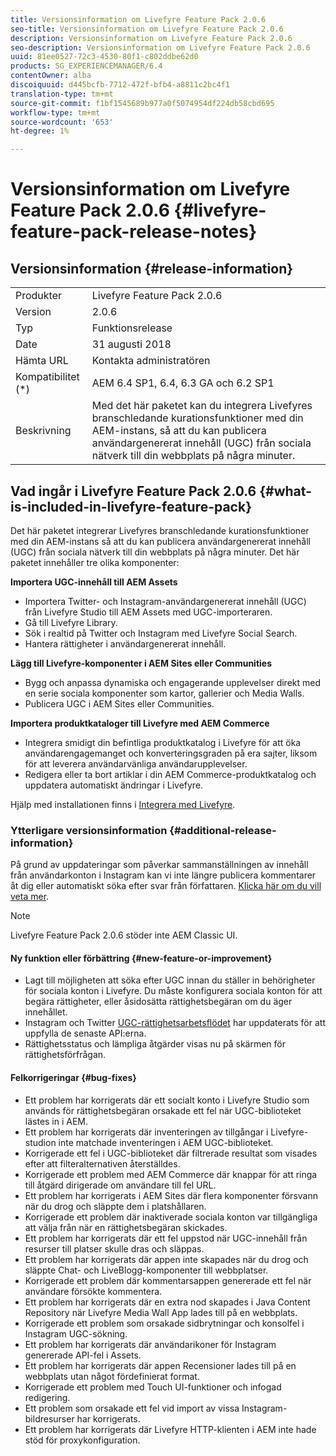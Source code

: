 ```yaml
---
title: Versionsinformation om Livefyre Feature Pack 2.0.6
seo-title: Versionsinformation om Livefyre Feature Pack 2.0.6
description: Versionsinformation om Livefyre Feature Pack 2.0.6
seo-description: Versionsinformation om Livefyre Feature Pack 2.0.6
uuid: 81ee0527-72c3-4530-80f1-c802ddbe62d0
products: SG_EXPERIENCEMANAGER/6.4
contentOwner: alba
discoiquuid: d445bcfb-7712-472f-bfb4-a8811c2bc4f1
translation-type: tm+mt
source-git-commit: f1bf1545689b977a0f5074954df224db58cbd695
workflow-type: tm+mt
source-wordcount: '653'
ht-degree: 1%

---
```



# Versionsinformation om Livefyre Feature Pack 2.0.6 {#livefyre-feature-pack-release-notes}

## Versionsinformation {#release-information}

<table> 
 <tbody>
  <tr>
   <td>Produkter</td> 
   <td>Livefyre Feature Pack 2.0.6</td> 
  </tr>
  <tr>
   <td>Version</td> 
   <td>2.0.6</td> 
  </tr>
  <tr>
   <td>Typ</td> 
   <td>Funktionsrelease</td> 
  </tr>
  <tr>
   <td>Date</td> 
   <td>31 augusti 2018</td> 
  </tr>
  <tr>
   <td>Hämta URL<br /> </td> 
   <td>Kontakta administratören</td> 
  </tr>
  <tr>
   <td>Kompatibilitet (*)</td> 
   <td>AEM 6.4 SP1, 6.4, 6.3 GA och 6.2 SP1</td> 
  </tr>
  <tr>
   <td>Beskrivning</td> 
   <td>Med det här paketet kan du integrera Livefyres branschledande kurationsfunktioner med din AEM-instans, så att du kan publicera användargenererat innehåll (UGC) från sociala nätverk till din webbplats på några minuter.</td> 
  </tr>
 </tbody>
</table>

## Vad ingår i Livefyre Feature Pack 2.0.6 {#what-is-included-in-livefyre-feature-pack}

Det här paketet integrerar Livefyres branschledande kurationsfunktioner med din AEM-instans så att du kan publicera användargenererat innehåll (UGC) från sociala nätverk till din webbplats på några minuter. Det här paketet innehåller tre olika komponenter:

**Importera UGC-innehåll till AEM Assets**

* Importera Twitter- och Instagram-användargenererat innehåll (UGC) från Livefyre Studio till AEM Assets med UGC-importeraren.
* Gå till Livefyre Library.
* Sök i realtid på Twitter och Instagram med Livefyre Social Search.
* Hantera rättigheter i användargenererat innehåll.

**Lägg till Livefyre-komponenter i AEM Sites eller Communities**

* Bygg och anpassa dynamiska och engagerande upplevelser direkt med en serie sociala komponenter som kartor, gallerier och Media Walls.
* Publicera UGC i AEM Sites eller Communities.

**Importera produktkataloger till Livefyre med AEM Commerce**

* Integrera smidigt din befintliga produktkatalog i Livefyre för att öka användarengagemanget och konverteringsgraden på era sajter, liksom för att leverera användarvänliga användarupplevelser.
* Redigera eller ta bort artiklar i din AEM Commerce-produktkatalog och uppdatera automatiskt ändringar i Livefyre.

Hjälp med installationen finns i [Integrera med Livefyre](https://helpx.adobe.com/experience-manager/6-4/sites/administering/using/livefyre.html).

### Ytterligare versionsinformation {#additional-release-information}

På grund av uppdateringar som påverkar sammanställningen av innehåll från användarkonton i Instagram kan vi inte längre publicera kommentarer åt dig eller automatiskt söka efter svar från författaren. [Klicka här om du vill veta mer](https://developers.facebook.com/blog/post/2018/04/04/facebook-api-platform-product-changes/).

>[!NOTE]
>
>Livefyre Feature Pack 2.0.6 stöder inte AEM Classic UI.

#### Ny funktion eller förbättring {#new-feature-or-improvement}

* Lagt till möjligheten att söka efter UGC innan du ställer in behörigheter för sociala konton i Livefyre. Du måste konfigurera sociala konton för att begära rättigheter, eller åsidosätta rättighetsbegäran om du äger innehållet.
* Instagram och Twitter [UGC-rättighetsarbetsflödet](https://helpx.adobe.com/experience-manager/6-4/sites/administering/using/livefyre.html) har uppdaterats för att uppfylla de senaste API:erna.
* Rättighetsstatus och lämpliga åtgärder visas nu på skärmen för rättighetsförfrågan.

#### Felkorrigeringar {#bug-fixes}

* Ett problem har korrigerats där ett socialt konto i Livefyre Studio som används för rättighetsbegäran orsakade ett fel när UGC-biblioteket lästes in i AEM.
* Ett problem har korrigerats där inventeringen av tillgångar i Livefyre-studion inte matchade inventeringen i AEM UGC-biblioteket.
* Korrigerade ett fel i UGC-biblioteket där filtrerade resultat som visades efter att filteralternativen återställdes.
* Korrigerade ett problem med AEM Commerce där knappar för att ringa till åtgärd dirigerade om användare till fel URL.
* Ett problem har korrigerats i AEM Sites där flera komponenter försvann när du drog och släppte dem i platshållaren.
* Korrigerade ett problem där inaktiverade sociala konton var tillgängliga att välja från när en rättighetsbegäran skickades.
* Ett problem har korrigerats där ett fel uppstod när UGC-innehåll från resurser till platser skulle dras och släppas.
* Ett problem har korrigerats där appen inte skapades när du drog och släppte Chat- och LiveBlogg-komponenter till webbplatser.
* Korrigerade ett problem där kommentarsappen genererade ett fel när användare försökte kommentera.
* Ett problem har korrigerats där en extra nod skapades i Java Content Repository när Livefyre Media Wall App lades till på en webbplats.
* Korrigerade ett problem som orsakade sidbrytningar och konsolfel i Instagram UGC-sökning.
* Ett problem har korrigerats där användarikoner för Instagram genererade API-fel i Assets.
* Ett problem har korrigerats där appen Recensioner lades till på en webbplats utan något fördefinierat format.
* Korrigerade ett problem med Touch UI-funktioner och infogad redigering.
* Ett problem som orsakade ett fel vid import av vissa Instagram-bildresurser har korrigerats.
* Ett problem har korrigerats där Livefyre HTTP-klienten i AEM inte hade stöd för proxykonfiguration.

